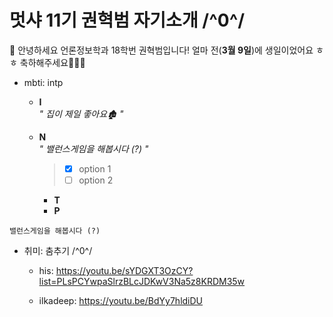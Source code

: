 # 멋샤 11기 권혁범 자기소개 /^0^/

🦁 안녕하세요 언론정보학과 18학번 권혁범입니다! 얼마 전(**3월 9일**)에 생일이었어요 ㅎㅎ 축하해주세요🎉🎉🎉

- mbti: intp

  - **I**<br> _" 집이 제일 좋아요🏚️ "_
  - **N**<br> _" 밸런스게임을 해봅시다 (?) "_

    > - [x] option 1
    > - [ ] option 2

    - **T**
    - **P**

```
밸런스게임을 해봅시다 (?)
```

- 취미: 춤추기 /^0^/

  - his: https://youtu.be/sYDGXT3OzCY?list=PLsPCYwpaSlrzBLcJDKwV3Na5z8KRDM35w

  - ilkadeep: https://youtu.be/BdYy7hldiDU

